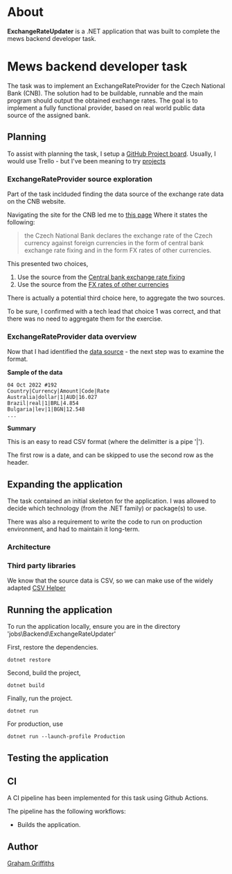 # About
**ExchangeRateUpdater** is a .NET application that was built to complete the mews backend developer task.

# Mews backend developer task

The task was to implement an ExchangeRateProvider for the Czech National Bank (CNB). 
The solution had to be buildable, runnable and the main program should output the obtained exchange rates.
The goal is to implement a fully functional provider, based on real world public data source of the assigned bank.

## Planning
To assist with planning the task, I setup a [GitHub Project board](https://github.com/users/grahamrgriffiths/projects/1/views/1). Usually, I would use Trello - but I've been meaning to try [projects](https://docs.github.com/en/issues/planning-and-tracking-with-projects/learning-about-projects/about-projects)

### ExchangeRateProvider source exploration
Part of the task inclduded finding the data source of the exchange rate data on the CNB website. 

Navigating the site for the CNB led me to [this page](https://www.cnb.cz/en/financial-markets/foreign-exchange-market/)
Where it states the following:

> the Czech National Bank declares the exchange rate of the Czech currency against foreign currencies in the form of central bank exchange rate fixing  and in the form FX rates of other currencies.

This presented two choices,
1. Use the source from the [Central bank exchange rate fixing](https://www.cnb.cz/en/financial-markets/foreign-exchange-market/central-bank-exchange-rate-fixing/)
2. Use the source from the [FX rates of other currencies](https://www.cnb.cz/en/financial-markets/foreign-exchange-market/fx-rates-of-other-currencies/)
 
There is actually a potential third choice here, to aggregate the two sources.

To be sure, I confirmed with a tech lead that choice 1 was correct, and that there was no need to aggregate them for the exercise.

### ExchangeRateProvider data overview 
Now that I had identified the [data source](https://www.cnb.cz/en/financial-markets/foreign-exchange-market/central-bank-exchange-rate-fixing/central-bank-exchange-rate-fixing/daily.txt?date=04.10.2022) - the next step was to examine the format.

**Sample of the data**
```csv
04 Oct 2022 #192
Country|Currency|Amount|Code|Rate
Australia|dollar|1|AUD|16.027
Brazil|real|1|BRL|4.854
Bulgaria|lev|1|BGN|12.548
...
```

**Summary**

This is an easy to read CSV format (where the delimitter is a pipe '|'). 

The first row is a date, and can be skipped to use the second row as the header.

## Expanding the application
The task contained an initial skeleton for the application. I was allowed to decide which technology (from the .NET family) or package(s) to use.

There was also a requirement to write the code to run on production environment, and had to maintain it long-term.

### Architecture


### Third party libraries 
We know that the source data is CSV, so we can make use of the widely adapted [CSV Helper](https://joshclose.github.io/CsvHelper/)

## Running the application
To run the application locally, ensure you are in the directory 'jobs\Backend\ExchangeRateUpdater'

First, restore the dependencies.
```
dotnet restore
```

Second, build the project,
```
dotnet build
```

Finally, run the project.
```
dotnet run
```

For production, use
```
dotnet run --launch-profile Production
```

## Testing the application

## CI 
A CI pipeline has been implemented for this task using Github Actions.

The pipeline has the following workflows:
* Builds the application.


## Author
[Graham Griffiths](https://github.com/grahamrgriffiths)